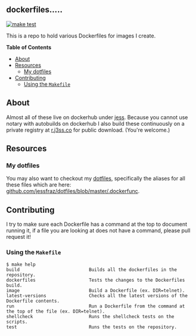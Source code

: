 ## dockerfiles.....

[![make test](https://github.com/jessfraz/dockerfiles/workflows/make%20test/badge.svg)](https://github.com/jessfraz/dockerfiles/actions?query=workflow%3A%22make+test%22+branch%3Amaster)

This is a repo to hold various Dockerfiles for images I create.


**Table of Contents**

<!-- toc -->

- [About](#about)
- [Resources](#resources)
  * [My dotfiles](#my-dotfiles)
- [Contributing](#contributing)
  * [Using the `Makefile`](#using-the-makefile)

<!-- tocstop -->

## About

Almost all of these live on dockerhub under [jess](https://hub.docker.com/u/jess/).
Because you cannot use notary with autobuilds on dockerhub I also build these
continuously on a private registry at [r.j3ss.co](https://r.j3ss.co/) for public download. (You're
welcome.)

## Resources

### My dotfiles

You may also want to checkout my [dotfiles](https://github.com/jessfraz/dotfiles), specifically the aliases for all these files which are here: [github.com/jessfraz/dotfiles/blob/master/.dockerfunc](https://github.com/jessfraz/dotfiles/blob/master/.dockerfunc).

## Contributing

I try to make sure each Dockerfile has a command at the top to document running it,
if a file you are looking at does not have a command, please
pull request it!


### Using the `Makefile`

```
$ make help
build                          Builds all the dockerfiles in the repository.
dockerfiles                    Tests the changes to the Dockerfiles build.
image                          Build a Dockerfile (ex. DIR=telnet).
latest-versions                Checks all the latest versions of the Dockerfile contents.
run                            Run a Dockerfile from the command at the top of the file (ex. DIR=telnet).
shellcheck                     Runs the shellcheck tests on the scripts.
test                           Runs the tests on the repository.
```

